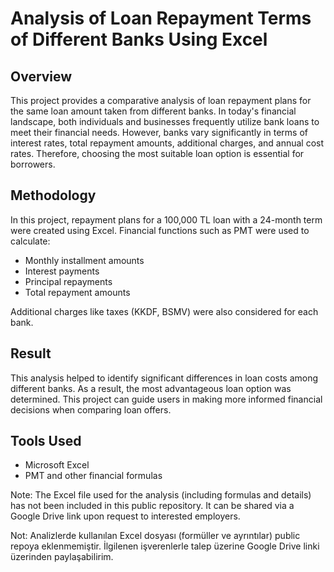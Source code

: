 # Analysis of Loan Repayment Terms of Different Banks Using Excel

## Overview

This project provides a comparative analysis of loan repayment plans for the same loan amount taken from different banks. In today's financial landscape, both individuals and businesses frequently utilize bank loans to meet their financial needs. However, banks vary significantly in terms of interest rates, total repayment amounts, additional charges, and annual cost rates. Therefore, choosing the most suitable loan option is essential for borrowers.

## Methodology

In this project, repayment plans for a 100,000 TL loan with a 24-month term were created using Excel. Financial functions such as PMT were used to calculate:

- Monthly installment amounts  
- Interest payments  
- Principal repayments  
- Total repayment amounts  

Additional charges like taxes (KKDF, BSMV) were also considered for each bank.

## Result

This analysis helped to identify significant differences in loan costs among different banks. As a result, the most advantageous loan option was determined. This project can guide users in making more informed financial decisions when comparing loan offers.

## Tools Used

- Microsoft Excel  
- PMT and other financial formulas

Note: The Excel file used for the analysis (including formulas and details) has not been included in this public repository. It can be shared via a Google Drive link upon request to interested employers.

Not: Analizlerde kullanılan Excel dosyası (formüller ve ayrıntılar) public repoya eklenmemiştir. İlgilenen işverenlerle talep üzerine Google Drive linki üzerinden paylaşabilirim.
